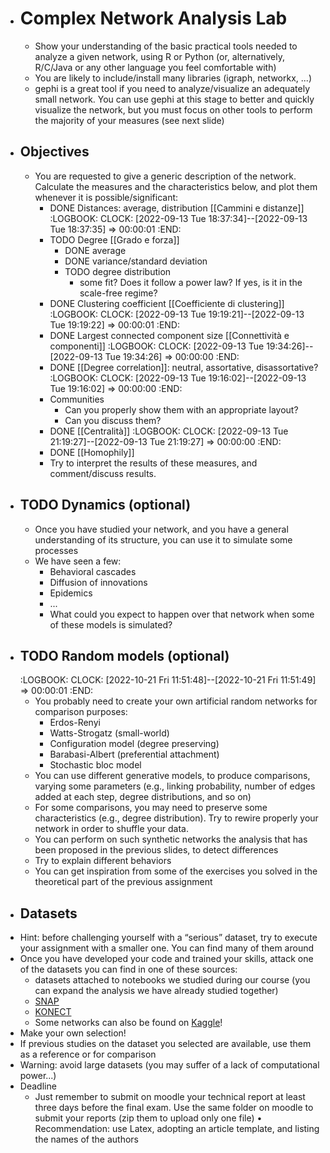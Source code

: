- # Complex Network Analysis Lab
	- Show your understanding of the basic practical tools needed to analyze a given network, using R or Python (or, alternatively, R/C/Java or any other language you feel comfortable with)
	- You are likely to include/install many libraries (igraph, networkx, ...)
	- gephi is a great tool if you need to analyze/visualize an adequately small network. You can use gephi at this stage to better and quickly visualize the network, but you must focus on other tools to perform the majority of your measures (see next slide)
- ## Objectives
	- You are requested to give a generic description of the network. Calculate the measures and the characteristics below, and plot them whenever it is possible/significant:
		- DONE Distances: average, distribution [[Cammini e distanze]]
		  :LOGBOOK:
		  CLOCK: [2022-09-13 Tue 18:37:34]--[2022-09-13 Tue 18:37:35] =>  00:00:01
		  :END:
		- TODO Degree [[Grado e forza]]
			- DONE average
			- DONE variance/standard deviation
			- TODO degree distribution
				- some fit? Does it follow a power law? If yes, is it in the scale-free regime?
		- DONE Clustering coefficient [[Coefficiente di clustering]]
		  :LOGBOOK:
		  CLOCK: [2022-09-13 Tue 19:19:21]--[2022-09-13 Tue 19:19:22] =>  00:00:01
		  :END:
		- DONE Largest connected component size [[Connettività e componenti]]
		  :LOGBOOK:
		  CLOCK: [2022-09-13 Tue 19:34:26]--[2022-09-13 Tue 19:34:26] =>  00:00:00
		  :END:
		- DONE [[Degree correlation]]: neutral, assortative, disassortative?
		  :LOGBOOK:
		  CLOCK: [2022-09-13 Tue 19:16:02]--[2022-09-13 Tue 19:16:02] =>  00:00:00
		  :END:
		- Communities
			- Can you properly show them with an appropriate layout?
			- Can you discuss them?
		- DONE [[Centralità]]
		  :LOGBOOK:
		  CLOCK: [2022-09-13 Tue 21:19:27]--[2022-09-13 Tue 21:19:27] =>  00:00:00
		  :END:
		- DONE [[Homophily]]
		- Try to interpret the results of these measures, and comment/discuss results.
- ## TODO Dynamics (optional)
	- Once you have studied your network, and you have a general understanding of its structure, you can use it to simulate some processes
	- We have seen a few:
		- Behavioral cascades
		- Diffusion of innovations
		- Epidemics
		- ...
		- What could you expect to happen over that network when some of these models is simulated?
- ## TODO Random models (optional)
  :LOGBOOK:
  CLOCK: [2022-10-21 Fri 11:51:48]--[2022-10-21 Fri 11:51:49] =>  00:00:01
  :END:
	- You probably need to create your own artificial random networks for comparison purposes:
		- Erdos-Renyi
		- Watts-Strogatz (small-world)
		- Configuration model (degree preserving)
		- Barabasi-Albert (preferential attachment)
		- Stochastic bloc model
	- You can use different generative models, to produce comparisons, varying some parameters (e.g., linking probability, number of edges added at each step, degree distributions, and so on)
	- For some comparisons, you may need to preserve some characteristics (e.g., degree distribution). Try to rewire properly your network in order to shuffle your data.
	- You can perform on such synthetic networks the analysis that has been proposed in the previous slides, to detect differences
	- Try to explain different behaviors
	- You can get inspiration from some of the exercises you solved in the theoretical part of the previous assignment
- ## Datasets
- Hint: before challenging yourself with a “serious” dataset, try to execute your assignment with a smaller one. You can find many of them around
- Once you have developed your code and trained your skills, attack one of the datasets you can find in one of these sources:
	- datasets attached to notebooks we studied during our course (you can expand the analysis we have already studied together)
	- [SNAP](https://snap.stanford.edu/data/index.html)
	- [KONECT](http://konect.cc/)
	- Some networks can also be found on [Kaggle](https://www.kaggle.com/)!
- Make your own selection!
- If previous studies on the dataset you selected are available, use them as a reference or for comparison
- Warning: avoid large datasets (you may suffer of a lack of computational power...)
- Deadline
	- Just remember to submit on moodle your technical report at least three days before the final exam. Use the same folder on moodle to submit your reports (zip them to upload only one file)
	  • Recommendation: use Latex, adopting an article template, and listing the names of the authors